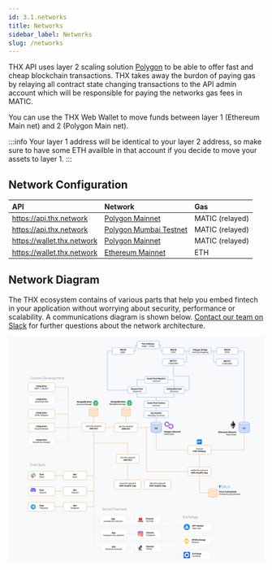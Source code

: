 ```yaml
---
id: 3.1.networks
title: Networks
sidebar_label: Networks
slug: /networks
---
```


THX API uses layer 2 scaling solution [Polygon](https://www.polygon.technology) to be able to offer fast and cheap blockchain transactions. THX takes away the burdon of paying gas by relaying all contract state changing transactions to the API admin account which will be responsible for paying the networks gas fees in MATIC.

You can use the THX Web Wallet to move funds between layer 1 (Ethereum Main net) and 2 (Polygon Main net).

:::info
Your layer 1 address will be identical to your layer 2 address, so make sure to have some ETH availble in that account if you decide to move your assets to layer 1.
:::

## Network Configuration

| API | Network | Gas |
|:------------------------------|:------------------------|:------|
|https://api.thx.network        | [Polygon Mainnet](https://explorer-mainnet.maticvigil.com/)       | MATIC (relayed) |
|https://api.thx.network        | [Polygon Mumbai Testnet](https://explorer-mumbai.maticvigil.com/) | MATIC (relayed) |
|https://wallet.thx.network     | [Polygon Mainnet](https://explorer-mainnet.maticvigil.com/)       | MATIC (relayed) |
|https://wallet.thx.network     | [Ethereum Mainnet](https://etherscan.io/)                         | ETH   |

## Network Diagram

The THX ecosystem contains of various parts that help you embed fintech in your application without worrying about security, performance or scalability. A communications diagram is shown below. [Contact our team on Slack](https://thx.page.link/slack) for further questions about the network architecture.

[![img](../static/img/network-diagram.png)](../static/img/network-diagram.png)